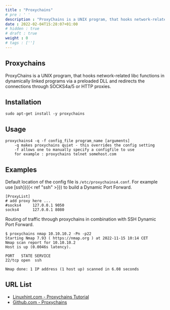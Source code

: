 ```yaml
---
title : "Proxychains"
# pre : ' '
description : "ProxyChains is a UNIX program, that hooks network-related libc functions in dynamically linked programs via a preloaded DLL and redirects the connections through SOCKS4a/5 or HTTP proxies."
date : 2022-02-04T15:28:07+01:00
# hidden : true
# draft : true
weight : 0
# tags : ['']
---
```


## Proxychains

ProxyChains is a UNIX program, that hooks network-related libc functions in dynamically linked programs via a preloaded DLL and redirects the connections through SOCKS4a/5 or HTTP proxies.

## Installation

```plain
sudo apt-get install -y proxychains
```

## Usage

```plain
proxychains4 -q -f config_file program_name [arguments]
    -q makes proxychains quiet - this overrides the config setting
    -f allows one to manually specify a configfile to use
    for example : proxychains telnet somehost.com
```

## Examples

Default location of the config file is `/etc/proxychains4.conf`. For example use [ssh]({{< ref "ssh" >}}) to build a Dynamic Port Forward.

```plain
[ProxyList]
# add proxy here ...
#socks4     127.0.0.1 9050
socks4      127.0.0.1 8080
```

Routing of traffic through proxychains in combination with SSH Dynamic Port Forward.

```plain
$ proxychains nmap 10.10.10.2 -Pn -p22
Starting Nmap 7.93 ( https://nmap.org ) at 2022-11-15 10:14 CET
Nmap scan report for 10.10.10.2
Host is up (0.0046s latency).

PORT   STATE SERVICE
22/tcp open  ssh

Nmap done: 1 IP address (1 host up) scanned in 6.08 seconds
```

## URL List

* [Linuxhint.com - Proxychains Tutorial](https://linuxhint.com/proxychains-tutorial/)
* [Github.com - Proxychains](https://github.com/haad/proxychains)
